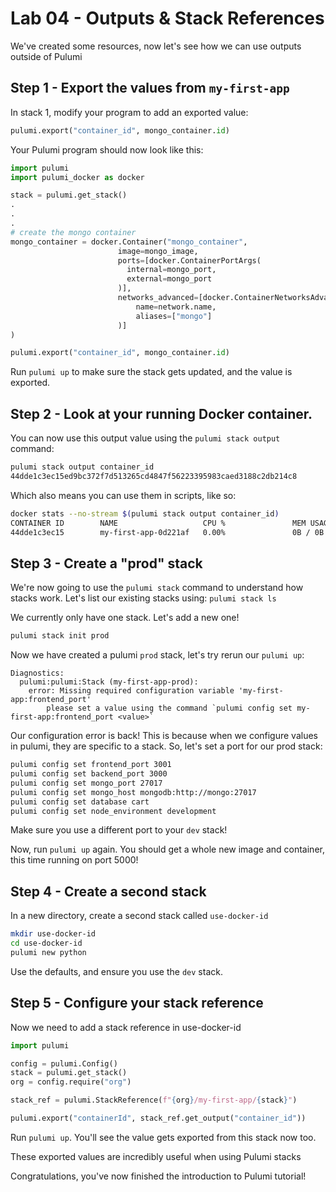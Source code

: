 # Lab 04 - Outputs & Stack References

We've created some resources, now let's see how we can use outputs outside of Pulumi

## Step 1 - Export the values from `my-first-app`

In stack 1, modify your program to add an exported value:


```python
pulumi.export("container_id", mongo_container.id)
```

Your Pulumi program should now look like this:

```python
import pulumi
import pulumi_docker as docker

stack = pulumi.get_stack()
.
.
.
# create the mongo container
mongo_container = docker.Container("mongo_container",
                        image=mongo_image,
                        ports=[docker.ContainerPortArgs(
                          internal=mongo_port, 
                          external=mongo_port
                        )],
                        networks_advanced=[docker.ContainerNetworksAdvancedArgs(
                            name=network.name,
                            aliases=["mongo"]
                        )]
)

pulumi.export("container_id", mongo_container.id)

```

Run `pulumi up` to make sure the stack gets updated, and the value is exported.

## Step 2 - Look at your running Docker container.

You can now use this output value using the `pulumi stack output` command:

```bash
pulumi stack output container_id
44dde1c3ec15ed9bc372f7d513265cd4847f56223395983caed3188c2db214c8
```

Which also means you can use them in scripts, like so:

```bash
docker stats --no-stream $(pulumi stack output container_id)
CONTAINER ID        NAME                   CPU %               MEM USAGE / LIMIT   MEM %               NET I/O             BLOCK I/O           PIDS
44dde1c3ec15        my-first-app-0d221af   0.00%               0B / 0B             0.00%               1.02kB / 796B       0B / 0B             0
```

## Step 3 - Create a "prod" stack

We're now going to use the `pulumi stack` command to understand how stacks work. Let's list our existing stacks using: `pulumi stack ls`

We currently only have one stack. Let's add a new one!

```bash
pulumi stack init prod
```

Now we have created a pulumi `prod` stack, let's try rerun our `pulumi up`:

```
Diagnostics:
  pulumi:pulumi:Stack (my-first-app-prod):
    error: Missing required configuration variable 'my-first-app:frontend_port'
        please set a value using the command `pulumi config set my-first-app:frontend_port <value>`
```

Our configuration error is back! This is because when we configure values in pulumi, they are specific to a stack. So, let's set a port for our prod stack:

```bash
pulumi config set frontend_port 3001
pulumi config set backend_port 3000
pulumi config set mongo_port 27017
pulumi config set mongo_host mongodb:http://mongo:27017
pulumi config set database cart
pulumi config set node_environment development
```

Make sure you use a different port to your `dev` stack!

Now, run `pulumi up` again. You should get a whole new image and container, this time running on port 5000!

## Step 4 - Create a second stack

In a new directory, create a second stack called `use-docker-id`

```bash
mkdir use-docker-id
cd use-docker-id
pulumi new python
```

Use the defaults, and ensure you use the `dev` stack.

## Step 5 - Configure your stack reference

Now we need to add a stack reference in use-docker-id


```python
import pulumi

config = pulumi.Config()
stack = pulumi.get_stack()
org = config.require("org")

stack_ref = pulumi.StackReference(f"{org}/my-first-app/{stack}")

pulumi.export("containerId", stack_ref.get_output("container_id"))
```

Run `pulumi up`. You'll see the value gets exported from this stack now too.

These exported values are incredibly useful when using Pulumi stacks

Congratulations, you've now finished the introduction to Pulumi tutorial!
